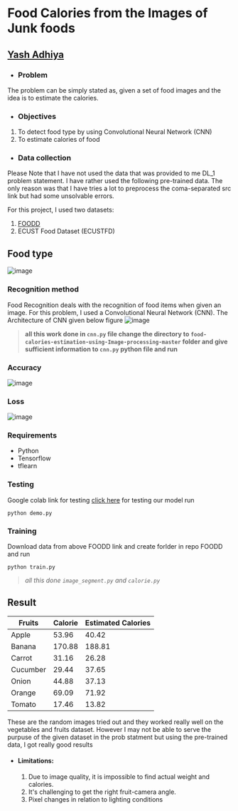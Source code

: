 
# Food Calories from the Images of Junk foods 


## [Yash Adhiya]([https://www.linkedin.com/in/vinayak-sable-675502131](https://www.linkedin.com/feed/)) 

+ ###  Problem
 The problem can be simply stated as, given a set of food images and the idea is to estimate the calories. 
+ ### Objectives
 1.	To detect food type by using Convolutional Neural Network (CNN)
 2.	To estimate calories of food
 

+ ### Data collection

Please Note that I have not used the data that was provided to me DL_1 problem statement. I have rather used the following pre-trained data. The only reason was that I have tries a lot to preprocess the coma-separated src link but had some unsolvable errors. 

For this project, I used two datasets:
1. [FOODD](https://drive.google.com/drive/folders/1rmVS_n6P1859trFxKhY7iHVywjTIRYwn?usp=sharing)
2. ECUST Food Dataset (ECUSTFD)


  
  
## Food type

![image](https://github.com/Yash-Adhiya/SmartSense_DL/assets/76459878/d71dc497-e4f1-412c-9a4e-d84aa86a0b18)








### Recognition method
Food Recognition deals with the recognition of food items when given an image. For this problem, I used a Convolutional Neural Network (CNN). The Architecture of  CNN given below figure 
![image](https://github.com/Yash-Adhiya/SmartSense_DL/assets/76459878/a2108d06-2f61-4541-85f9-13551926b53a)

> **all this work done in ```cnn.py``` file
change the directory to ```food-calories-estimation-using-Image-processing-master``` folder and give sufficient information to ```cnn.py``` python file and run**



### Accuracy 
![image](https://github.com/Yash-Adhiya/SmartSense_DL/assets/76459878/d4a07f8f-35d2-4c16-9afa-befaef6f189d)


### Loss
![image](https://github.com/Yash-Adhiya/SmartSense_DL/assets/76459878/fcff59fc-6908-48fd-b475-afcfd6718f94)






### Requirements
+ Python
+ Tensorflow 
+ tflearn


### Testing
Google colab link for testing [click here](https://colab.research.google.com/drive/1dRVXXVfX5vQ0Re1kW_yX4zwJBNzSezoa?usp=sharing)
for testing our model run
```
python demo.py
```

### Training
Download data from above FOODD link and create forlder in repo FOODD and run
```
python train.py
```


> *all this done ```image_segment.py``` and ```calorie.py```*



## Result

 | Fruits  | Calorie | Estimated Calories|
 | ------- | ------- | -----------------| 
 | Apple   |  53.96  |   40.42          |
 | Banana  |  170.88 |   188.81         |  
 | Carrot  |  31.16  |   26.28          |
 | Cucumber|  29.44  |   37.65          |
 | Onion   |  44.88  |   37.13          |  
 | Orange  |  69.09  |   71.92          |
 | Tomato  |  17.46  |   13.82          |

 These are the random images tried out and they worked really well on the vegetables and fruits dataset. However I may not be able to serve the purpuse of the given dataset in the prob statment but using the pre-trained data, I got really good results


+ #### Limitations:
    1. Due to image quality, it is impossible to find actual weight and calories.
    2. It's challenging to get the right fruit-camera angle.
    3. Pixel changes in relation to lighting conditions
  
    





